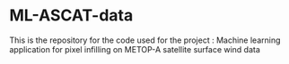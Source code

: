 # ML-ASCAT-data
This is the repository for the code used for the project : Machine learning application for pixel infilling on METOP-A satellite surface wind data 

